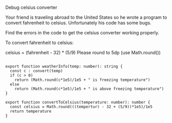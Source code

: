 Debug celsius converter

Your friend is traveling abroad to the United States so he wrote a program to convert fahrenheit to celsius. Unfortunately his code has some bugs.

Find the errors in the code to get the celsius converter working properly.

To convert fahrenheit to celsius:

celsius = (fahrenheit - 32) * (5/9)
Please round to 5dp (use Math.round())




```

export function weatherInfo(temp: number): string {
  const c : convert(temp)
  if (c > 0)
    return (Math.round(c*1e5)/1e5 + " is freezing temperature")
  else
    return (Math.round(c*1e5)/1e5 + " is above freezing temperature")
}

export function convertToCelsius(temperature: number): number {
  const celsius = Math.round(((tempertur) - 32 + (5/9))*1e5)/1e5
  return temperature
}

```
